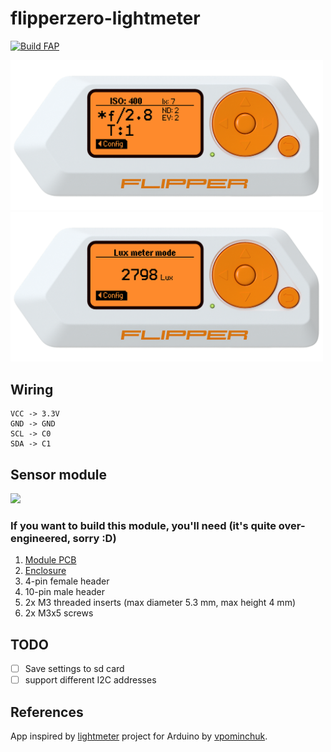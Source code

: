 # flipperzero-lightmeter

[![Build FAP](https://github.com/oleksiikutuzov/flipperzero-lightmeter/actions/workflows/build.yml/badge.svg?branch=main)](https://github.com/oleksiikutuzov/flipperzero-lightmeter/actions/workflows/build.yml)

<img src="images/framed_gui_main.png" width="500px">

<img src="images/framed_gui_lux_meter.png" width="500px">

## Wiring

```
VCC -> 3.3V
GND -> GND
SCL -> C0
SDA -> C1
```

## Sensor module

<img src="module/back.jpg" width="500px">

### If you want to build this module, you'll need (it's quite over-engineered, sorry :D)
1. [Module PCB](https://github.com/oleksiikutuzov/flipperzero-lightmeter/blob/main/module/module_v2_gerber.zip)
2. [Enclosure](https://github.com/oleksiikutuzov/flipperzero-lightmeter/blob/main/module/module_v2_enclosure.stl)
3. 4-pin female header
4. 10-pin male header
5. 2x M3 threaded inserts (max diameter 5.3 mm, max height 4 mm)
6. 2x M3x5 screws


## TODO
- [ ] Save settings to sd card
- [ ] support different I2C addresses

## References
App inspired by [lightmeter](https://github.com/vpominchuk/lightmeter) project for Arduino by [vpominchuk](https://github.com/vpominchuk).
